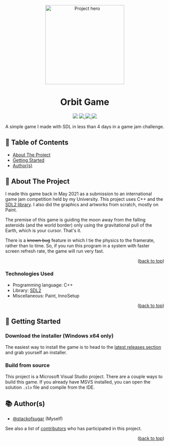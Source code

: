 <a name="readme-top"></a>

<div align="center">
    <img src="https://www.stackofsugar.com/images/projects/orbit.webp" alt="Project hero" height="250"  />
    <h1>Orbit Game</h1>
</div>

<!-- Badges -->
<p align="center">
    <!-- Project Status: Completed -->
    <img src="https://img.shields.io/badge/status-completed-orange?style=for-the-badge&labelColor=black" />
    <!-- License -->
    <a href="https://github.com/stackofsugar/orbit-game/blob/master/LICENSE">
        <img src="https://img.shields.io/github/license/stackofsugar/orbit-game?style=for-the-badge&labelColor=black&color=green" />
    </a>
    <!-- Issues -->
    <a href="https://github.com/stackofsugar/orbit-game/issues">
        <img src="https://img.shields.io/github/issues/stackofsugar/orbit-game?style=for-the-badge&labelColor=black" />
    </a>
    <!-- PRs -->
    <a href="https://github.com/stackofsugar/orbit-game/pulls">
        <img src="https://img.shields.io/github/issues-pr/stackofsugar/orbit-game?style=for-the-badge&labelColor=black" />
    </a>
</p>

<p align="center">
  A simple game I made with SDL in less than 4 days in a game jam challenge.
</p>

## 📝 Table of Contents

-   [About The Project](#about)
-   [Getting Started](#getting-started)
-   [Author(s)](#authors)

## 💭 About The Project <a name="about"></a>

I made this game back in May 2021 as a submission to an international game jam competition held by my University. This project uses C++ and the [SDL2 library](https://www.libsdl.org/). I also did the graphics and artworks from scratch, mostly on Paint.

The premise of this game is guiding the moon away from the falling asteroids (and the world border) only using the gravitational pull of the Earth, which is your cursor. That's it.

There is a ~~known bug~~ feature in which I tie the physics to the framerate, rather than to time. So, if you run this program in a system with faster screen refresh rate, the game will run very fast.

<p align="right">(<a href="#readme-top">back to top</a>)</p>

### Technologies Used

-   Programming language: C++
-   Library: [SDL2](https://www.libsdl.org/)
-   Miscellaneous: Paint, InnoSetup

<p align="right">(<a href="#readme-top">back to top</a>)</p>

## 🛫 Getting Started <a name="getting-started"></a>

### Download the installer (Windows x64 only)

The easiest way to install the game is to head to the [latest releases section](https://github.com/stackofsugar/orbit-game/releases/latest) and grab yourself an installer.

### Build from source

This project is a Microsoft Visual Studio project. There are a couple ways to build this game. If you already have MSVS installed, you can open the solution `.sln` file and compile from the IDE.

## 📚 Author(s) <a name="authors"></a>

-   [@stackofsugar](https://github.com/stackofsugar) (Myself)

See also a list of [contributors](https://github.com/stackofsugar/personal-website/graphs/contributors) who has participated in this project.

<p align="right">(<a href="#readme-top">back to top</a>)</p>
